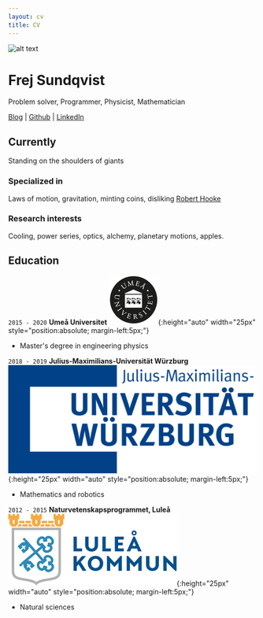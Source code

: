 ```yaml
---
layout: cv
title: CV
---
```

<!-- ![Alt text]({{ site.baseurl }}/images/frej.jpg) -->
<div id="profile_pic">
    <img src="{{ site.baseurl }}/images/frej.jpg" alt="alt text">
</div>

# Frej Sundqvist
Problem solver, Programmer, Physicist, Mathematician

<div id="webaddress">
<a href="https://myosq.github.io">Blog</a>
| 
<a href="https://github.com/MyosQ">Github</a>
|
<a href="https://www.linkedin.com/in/frej-sundqvist-b8a49a14b/">LinkedIn</a>
</div>

## Currently

Standing on the shoulders of giants

### Specialized in

Laws of motion, gravitation, minting coins, disliking [Robert Hooke](http://en.wikipedia.org/wiki/Robert_Hooke)


### Research interests

Cooling, power series, optics, alchemy, planetary motions, apples.


## Education

`2015 - 2020`
__Umeå Universitet__ ![Alt text](../images/umea.jpg){:height="auto" width="25px"  style="position:absolute; margin-left:5px;"}
- Master's degree in engineering physics


`2018 - 2019`
__Julius-Maximilians-Universität Würzburg__ ![Alt text](../images/wuerzburg.png){:height="25px" width="auto" style="position:absolute; margin-left:5px;"}
- Mathematics and robotics

`2012 - 2015`
__Naturvetenskapsprogrammet, Luleå__ ![Alt text](../images/lulea.png){:height="25px" width="auto" style="position:absolute; margin-left:5px;"}
- Natural sciences






<!-- ### Footer

Last updated: May 2013 -->


